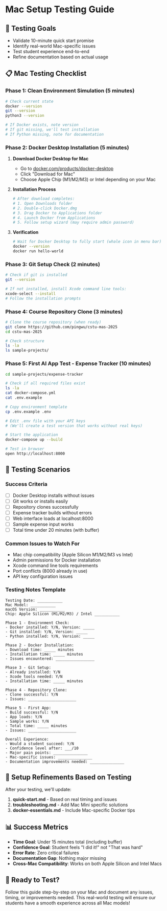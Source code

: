 # Mac Setup Testing Guide

## 🎯 Testing Goals
- Validate 10-minute quick start promise
- Identify real-world Mac-specific issues
- Test student experience end-to-end
- Refine documentation based on actual usage

## 📋 Mac Testing Checklist

### **Phase 1: Clean Environment Simulation (5 minutes)**
```bash
# Check current state
docker --version
git --version
python3 --version

# If Docker exists, note version
# If git missing, we'll test installation
# If Python missing, note for documentation
```

### **Phase 2: Docker Desktop Installation (5 minutes)**
1. **Download Docker Desktop for Mac**
   - Go to [docker.com/products/docker-desktop](https://www.docker.com/products/docker-desktop)
   - Click "Download for Mac"
   - Choose Apple Chip (M1/M2/M3) or Intel depending on your Mac

2. **Installation Process**
   ```bash
   # After download completes:
   # 1. Open Downloads folder
   # 2. Double-click Docker.dmg
   # 3. Drag Docker to Applications folder
   # 4. Launch Docker from Applications
   # 5. Follow setup wizard (may require admin password)
   ```

3. **Verification**
   ```bash
   # Wait for Docker Desktop to fully start (whale icon in menu bar)
   docker --version
   docker run hello-world
   ```

### **Phase 3: Git Setup Check (2 minutes)**
```bash
# Check if git is installed
git --version

# If not installed, install Xcode command line tools:
xcode-select --install
# Follow the installation prompts
```

### **Phase 4: Course Repository Clone (3 minutes)**
```bash
# Clone the course repository (when ready)
git clone https://github.com/pingwu/cstu-mas-2025
cd cstu-mas-2025

# Check structure
ls -la
ls sample-projects/
```

### **Phase 5: First AI App Test - Expense Tracker (10 minutes)**
```bash
cd sample-projects/expense-tracker

# Check if all required files exist
ls -la
cat docker-compose.yml
cat .env.example

# Copy environment template
cp .env.example .env

# Edit .env file with your API keys
# (We'll create a test version that works without real keys)

# Start the application
docker-compose up --build

# Test in browser
open http://localhost:8000
```

## 🧪 **Testing Scenarios**

### **Success Criteria**
- [ ] Docker Desktop installs without issues
- [ ] Git works or installs easily  
- [ ] Repository clones successfully
- [ ] Expense tracker builds without errors
- [ ] Web interface loads at localhost:8000
- [ ] Sample expense input works
- [ ] Total time under 20 minutes (with buffer)

### **Common Issues to Watch For**
- Mac chip compatibility (Apple Silicon M1/M2/M3 vs Intel)
- Admin permissions for Docker installation
- Xcode command line tools requirements
- Port conflicts (8000 already in use)
- API key configuration issues

### **Testing Notes Template**
```
Testing Date: ___________
Mac Model: ___________
macOS Version: ___________
Chip: Apple Silicon (M1/M2/M3) / Intel ___________

Phase 1 - Environment Check:
- Docker installed: Y/N, Version: _____
- Git installed: Y/N, Version: _____
- Python installed: Y/N, Version: _____

Phase 2 - Docker Installation:
- Download time: _____ minutes
- Installation time: _____ minutes
- Issues encountered: _________________

Phase 3 - Git Setup:
- Already installed: Y/N
- Xcode tools needed: Y/N
- Installation time: _____ minutes

Phase 4 - Repository Clone:
- Clone successful: Y/N
- Issues: _____________________

Phase 5 - First App:
- Build successful: Y/N
- App loads: Y/N
- Sample works: Y/N
- Total time: _____ minutes
- Issues: _____________________

Overall Experience:
- Would a student succeed: Y/N
- Confidence level after: ___/10
- Major pain points: _______________
- Mac-specific issues: _______________
- Documentation improvements needed: _______________
```

## 🔧 **Setup Refinements Based on Testing**

After your testing, we'll update:

1. **quick-start.md** - Based on real timing and issues
2. **troubleshooting.md** - Add Mac Mini specific solutions
3. **docker-essentials.md** - Include Mac-specific Docker tips

## 📊 **Success Metrics**
- **Time Goal**: Under 15 minutes total (including buffer)
- **Confidence Goal**: Student feels "I did it!" not "That was hard"  
- **Error Rate**: Zero critical failures
- **Documentation Gap**: Nothing major missing
- **Cross-Mac Compatibility**: Works on both Apple Silicon and Intel Macs

## 🚀 **Ready to Test?**

Follow this guide step-by-step on your Mac and document any issues, timing, or improvements needed. This real-world testing will ensure our students have a smooth experience across all Mac models!
